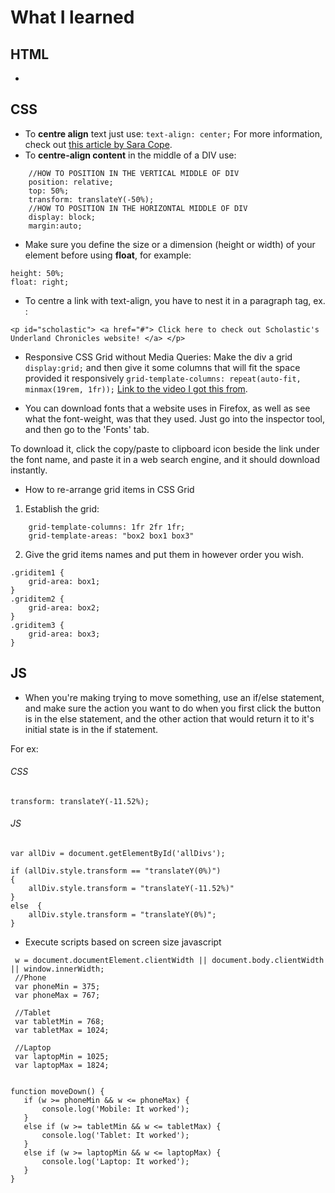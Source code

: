 # What I learned
## HTML 
- 
## CSS 
- To __centre align__ text just use: `text-align: center;`
For more information, check out [this article by Sara Cope](https://css-tricks.com/almanac/properties/t/text-align/).
- To **centre-align content** in the middle of a DIV use:
```
    //HOW TO POSITION IN THE VERTICAL MIDDLE OF DIV
    position: relative;
    top: 50%;
    transform: translateY(-50%);    
    //HOW TO POSITION IN THE HORIZONTAL MIDDLE OF DIV
    display: block; 
    margin:auto;

```
- Make sure you define the size or a dimension (height or width) of your element before using **float**, for example: 
```
height: 50%; 
float: right;
```

- To centre a link with text-align, you have to nest it in a paragraph tag, ex. : 

```
<p id="scholastic"> <a href="#"> Click here to check out Scholastic's Underland Chronicles website! </a> </p>
```
- Responsive CSS Grid without Media Queries: 
Make the div a grid `display:grid;` and then give it some columns that will fit the space provided it responsively `grid-template-columns: repeat(auto-fit, minmax(19rem, 1fr));`
[Link to the video I got this from](https://www.youtube.com/watch?v=bam83Xv4VMA). 

- You can download fonts that a website uses in Firefox, as well as see what the font-weight, was that they used. Just go into the inspector tool, and then go to the 'Fonts' tab. 

To download it, click the copy/paste to clipboard icon beside the link under the font name, and paste it in a web search engine, and it should download instantly.

- How to re-arrange grid items in CSS Grid
1. Establish the grid: 

``` display: grid;
    grid-template-columns: 1fr 2fr 1fr; 
    grid-template-areas: "box2 box1 box3" 
```

2. Give the grid items names and put them in however order you wish.
```
.griditem1 {
    grid-area: box1; 
}
.griditem2 {
    grid-area: box2; 
}
.griditem3 {
    grid-area: box3; 
}
```

## JS
- When you're making trying to move something, use an if/else statement, and make sure the action you want to do when you first click the button is in the else statement, and the other action that would return it to it's initial state is in the if statement. 

For ex: 
###### CSS
`transform: translateY(-11.52%);`

###### JS
```
var allDiv = document.getElementById('allDivs');

if (allDiv.style.transform == "translateY(0%)") 
{
    allDiv.style.transform = "translateY(-11.52%)"
}
else  {
    allDiv.style.transform = "translateY(0%)";
}
```
 - Execute scripts based on screen size javascript
 ```
  w = document.documentElement.clientWidth || document.body.clientWidth || window.innerWidth;
  //Phone
  var phoneMin = 375;
  var phoneMax = 767; 

  //Tablet
  var tabletMin = 768;
  var tabletMax = 1024; 
  
  //Laptop
  var laptopMin = 1025; 
  var laptopMax = 1824;


function moveDown() {
    if (w >= phoneMin && w <= phoneMax) {
        console.log('Mobile: It worked');
    }
    else if (w >= tabletMin && w <= tabletMax) {
        console.log('Tablet: It worked');
    }
    else if (w >= laptopMin && w <= laptopMax) {
        console.log('Laptop: It worked');
    }
}


```